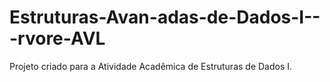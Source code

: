 # Estruturas-Avan-adas-de-Dados-I---rvore-AVL
Projeto criado para a Atividade Acadêmica de Estruturas de Dados I. 

